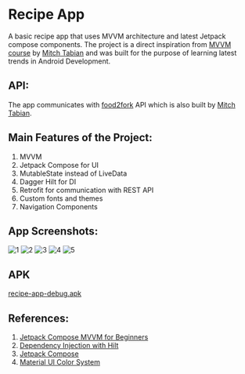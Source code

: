 # Recipe App

A basic recipe app that uses MVVM architecture and latest Jetpack compose components. The project is a direct inspiration from [MVVM course](https://codingwithmitch.com/courses/jetpack-compose-mvvm-for-beginners/) by [Mitch Tabian](https://github.com/mitchtabian) and was built for the purpose of learning latest trends in Android Development.

## API:
The app communicates with [food2fork](https://food2fork.ca/) API which is also built by [Mitch Tabian](https://github.com/mitchtabian).

## Main Features of the Project:
1. MVVM
2. Jetpack Compose for UI
3. MutableState instead of LiveData
4. Dagger Hilt for DI
5. Retrofit for communication with REST API
6. Custom fonts and themes
7.  Navigation Components

## App Screenshots:
![1](https://user-images.githubusercontent.com/64930624/121673531-9bbf2080-cace-11eb-8fcf-9f4a1981173c.png)
![2](https://user-images.githubusercontent.com/64930624/121673540-9e217a80-cace-11eb-9dff-c4fe0e6a4baf.png)
![3](https://user-images.githubusercontent.com/64930624/121673555-a083d480-cace-11eb-92fa-93fcb7a904f3.png)
![4](https://user-images.githubusercontent.com/64930624/121673557-a1b50180-cace-11eb-92a5-e29e7b6cad43.png)
![5](https://user-images.githubusercontent.com/64930624/121673558-a24d9800-cace-11eb-80e1-c2f07b092635.png)

## APK
[recipe-app-debug.apk](https://github.com/darthwithap/recipe-app/raw/master/apk/recipe-app-debug.apk)

## References:
1. [Jetpack Compose MVVM for Beginners](https://codingwithmitch.com/courses/jetpack-compose-mvvm-for-beginners/)
2. [Dependency Injection with Hilt](https://developer.android.com/training/dependency-injection/hilt-android)
3. [Jetpack Compose](https://developer.android.com/jetpack/compose)
4. [Material UI Color System](https://material.io/design/color/the-color-system.html)
